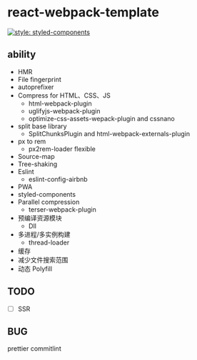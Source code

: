 # react-webpack-template

[![style: styled-components](https://img.shields.io/badge/style-%F0%9F%92%85%20styled--components-orange.svg?colorB=daa357&colorA=db748e)](https://github.com/styled-components/styled-components)

## ability

- HMR
- File fingerprint
- autoprefixer
- Compress for HTML、CSS、JS
  - html-webpack-plugin
  - uglifyjs-webpack-plugin
  - optimize-css-assets-wepack-plugin and cssnano
- split base library
  - SplitChunksPlugin and html-webpack-externals-plugin
- px to rem
  - px2rem-loader flexible
- Source-map
- Tree-shaking
- Eslint
  - eslint-config-airbnb
- PWA
- styled-components
- Parallel compression
  - terser-webpack-plugin
- 预编译资源模块
  - Dll
- 多进程/多实例构建
  - thread-loader
- 缓存
- 减少文件搜索范围
- 动态 Polyfill

## TODO

- [ ] SSR

## BUG

prettier
commitlint
